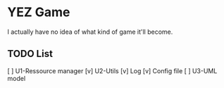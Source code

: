 # YEZ Game
I actually have no idea of what kind of game it'll become.

## TODO List
[ ] U1-Ressource manager
[v] U2-Utils
	[v] Log
	[v] Config file
[ ] U3-UML model
